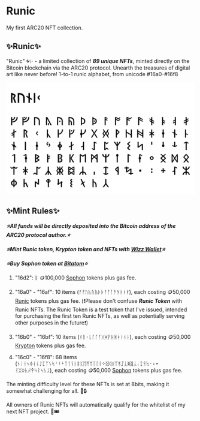 # Runic
My first ARC20 NFT collection.

## ✨Runic✨

"Runic" 🌀✨ - a limited collection of ***89 unique NFTs***, minted directly on the Bitcoin blockchain via the ARC20 protocol. Unearth the treasures of digital art like never before! 1-to-1 runic alphabet, from unicode #16a0-#16f8

![Runic Logo](/runic-s.png "Runic Logo")

## ✨Mint Rules✨

***⭐All funds will be directly deposited into the Bitcoin address of the ARC20 protocol author.⭐***

***⭐Mint Runic token, Krypton token and NFTs with [Wizz Wallet](https://wizzwallet.io/)⭐***

***⭐Buy Sophon token at [Bitatom](https://bitatom.io/)⭐***

1. "16d2": ᛒ 🪙100,000 [Sophon](https://bitatom.io/token/sophon "Sophon token") tokens plus gas fee.

2. "16a0" - "16af": 10 items (ᚠᚡᚢᚣᚤᚥᚦᚧᚨᚩᚪᚫᚬᚭᚮᚯ), each costing 🪙50,000 [Runic](https://bitatom.io/arc20/runic "Runic token") tokens plus gas fee. (❗Please don't confuse ***Runic Token*** with Runic NFTs. The Runic Token is a test token that I've issued, intended for purchasing the first ten Runic NFTs, as well as potentially serving other purposes in the future❗)

3. "16b0" - "16bf": 10 items (ᚰᚱᚲᚳᚴᚵᚶᚷᚸᚹᚺᚻᚼᚽᚾᚿ), each costing 🪙50,000 [Krypton](https://bitatom.io/arc20/krypton "Krypton token") tokens plus gas fee.

4. "16c0" - "16f8": 68 items (ᛀᛁᛂᛃᛄᛅᛆᛇᛈᛉᛊᛋᛌᛍᛎᛏᛐᛑᛓᛔᛕᛖᛗᛘᛙᛚᛛᛜᛝᛞᛟᛠᛡᛢᛣᛤᛥᛦᛧᛨᛩᛪ᛫᛬᛭ᛮᛯᛰᛱᛲᛳᛴᛵᛶᛷᛸ),  each costing 🪙50,000 [Sophon](https://bitatom.io/token/sophon "Sophon token") tokens plus gas fee.

The minting difficulty level for these NFTs is set at 8bits, making it somewhat challenging for all. 🧩🔒

All owners of Runic NFTs will automatically qualify for the whitelist of my next NFT project. 🚀🎟️
